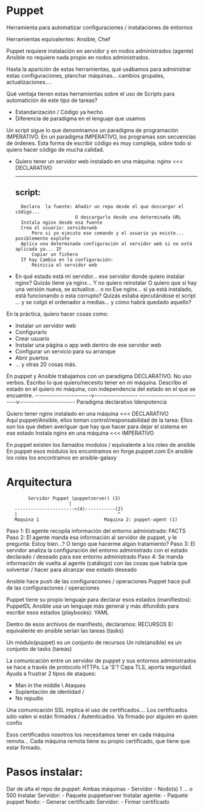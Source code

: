 # Puppet 

Herramienta para automatizar configuraciones / instalaciones de entornos

Herramientas equivalentes: Ansible, Chef

Puppet requiere instalación en servidor y en nodos administrados (agente)
Ansible no requiere nada propio en nodos administrados.

Hasta la aparición de estas herramientas, qué usábamos para administrar estas configuraciones, 
planchar máquinas... cambios grupales, actualizaciones....

Qué ventaja tienen estas herramientas sobre el uso de Scripts para automatición de este tipo de tareas?

- Estandarización / Código ya hecho
- Diferencia de paradigma en el lenguaje que usamos

Un script sigue lo que denominamos un paradigma de programación IMPERATIVO.
En un paradigma IMPERATIVO, los programas son secuencias de órdenes.
Esta forma de escribir código es muy compleja, sobre todo si quiero hacer código de mucha calidad.

- Quiero tener un servidor web instalado en una máquina: nginx <<< DECLARATIVO

    ------------------------------------------------------------------
    script:
    ------------------------------------------------------------------
        Declara  la fuente: Añadir un repo desde el que descargar el código...
                            O descargarlo desde una determinada URL
        Instala nginx desde esa fuente
        Crea el usuario: servidorweb
            Pero si yo ejecuto ese comando y el usuario ya existe... posiblemente explote
        Aplica una determinada configuración al servidor web si no está aplicada ya... IF
            Copiar un fichero
        If hay Cambio en la configuración:
            Reinicia el servidor web

- En qué estado está mi servidor... ese servidor donde quiero instalar nginx?
  Quizás tiene ya nginx... Y no quiero reinstalar
                           O quiero que si hay una versión nueva, se actualice... o no
  Ese nginx... si ya está instalado, está funcionando o esta corrupto?
  Quizás estaba ejecutándose el script ... y se colgó el ordenador a medias... y cómo habrá quedado aquello?

En la práctica, quiero hacer cosas como:
- Instalar un servidor web
- Configurarlo
- Crear usuario
- Instalar una página o app web dentro de ese servidor web
- Configurar un servicio para su arranque 
- Abrir puertos
- ... y otras 20 cosas más.

En puppet y Ansible trabajamos con un paradigma DECLARATIVO.
No uso verbos. Escribo lo que quiero/necesito tener en mi máquina.
Describo el estado en el quiero mi máquina, con independencia del estado en el que se encuentre.
-----------------------v------------------  ---------------------------v-----------------------
              Paradigma declarativo                               Idenpotencia
              
              
Quiero tener nginx instalado en una máquina <<< DECLARATIVO        
    Aquí puppet/Ansible, ellos toman control/responsabilidad de la tarea:
        Ellos son los que deben averiguar que hay que hacer para dejar el sistema en ese estado
Instala nginx en una máquina <<< IMPERATIVO


En puppet existen los llamados modulos / equivalente a los roles de ansible
En puppet esos módulos los encontramos en forge.puppet.com
En ansible los roles los encontramos en ansible-galaxy

# Arquitectura

            Servidor Puppet (puppetserver) (3)
                           |
       ---------------------->(4)-----------(2)
       |                                     ^
       Maquina 1                        Maquina 2: puppet-agent (1)

Paso 1: El agente recopila información del entorno administrado: FACTS
Paso 2: El agente manda esa información al servidor de puppet, y le pregunta:
        Estoy bien...?
        O tengo que hacerme algún tratamiento?
Paso 3: El servidor analiza la configuración del entorno administrado 
        con el estado declarado / deseado para ese entorno administrado
Paso 4: Se manda información de vuelta al agente (catálogo) con las cosas que 
        habría que solventar / hacer para alcanzar ese estado deseado

Ansible hace push de las configuraciones / operaciones
Puppet hace pull de las configuraciones / operaciones

Puppet tiene su propio lenguaje para declarar esos estados (manifiestos): PuppetDL
Ansible usa un lenguaje más general y más difundido para escribir esos estados (playbooks): YAML

Dentro de esos archivos de manifiesto, declaramos: RECURSOS
    El equivalente en ansible serían las tareas (tasks)

Un módulo(puppet) es un conjunto de recursos
Un role(ansible) es un conjunto de tasks (tareas)

La comunicación entre un servidor de puppet y sus entornos administrados se hace a través de 
protocolo HTTPs. La 'S'? Capa TLS, aporta seguridad. Ayuda a frustrar 2 tipos de ataques:

- Man in the middle             \  Ataques
- Suplantación de identidad     /
- No repudio

Una comunicación SSL implica el uso de certificados....
Los certificados sólo valen si están firmados / Autenticados.
Va firmado por alguien en quien confio

Esos certificados nosotros los necesitamos tener en cada máquina remota...
Cada máquina remota tiene su propio certificado, que tiene que estar firmado.


# Pasos instalar:

Dar de alta el repo de puppet: Ambas máquinas 
    - Servidor
    - Nodo(s) 1 ... o 500
Instalar Servidor:
    - Paquete puppetserver
Instalar agente:
    - Paquete puppet
Nodo:
    - Generar certificado
Servidor:
    - Firmar certificado

